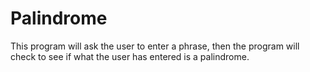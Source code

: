# Palindrome
This program will ask the user to enter a phrase, then the program will check to see if what the user has entered is a palindrome. 
